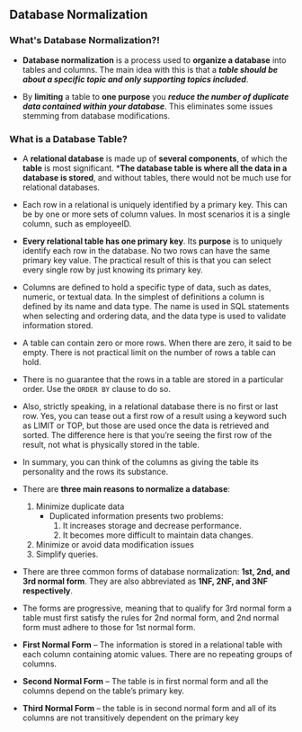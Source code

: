 ## Database Normalization

### What's Database Normalization?!

* **Database normalization** is a process used to **organize a database** into tables and columns.  The main idea with this is that a ***table should be about a specific topic and only supporting topics included***.

* By **limiting** a table to **one purpose** you ***reduce the number of duplicate data contained within your database***. This eliminates some issues stemming from database modifications.

### What is a Database Table?

* A **relational database** is made up of **several components**, of which the **table** is most significant. ***The database table is where all the data in a database is stored**, and without tables, there would not be much use for relational databases.

* Each row in a relational is uniquely  identified by a primary key.  This can be by one or more sets of column values.  In most scenarios it is a single column, such as employeeID.

* **Every relational table has one primary key**.  Its **purpose** is to uniquely identify each row in the database.  No two rows can have the same primary key value.  The practical result of this is that you can select every single row by just knowing its primary key.

* Columns are defined to hold a specific type of data, such as dates, numeric, or textual data.  In the simplest of definitions a column is defined by its name and data type.  The name is used in SQL statements when selecting and ordering data, and the data type is used to validate information stored.

* A table can contain zero or more rows.  When there are zero, it said to be empty.  There is not practical limit on the number of rows a table can hold.

* There is no guarantee that the rows in a table are stored in a particular order.  Use the `ORDER BY` clause to do so.

* Also, strictly speaking, in a relational database there is no first or last row.  Yes, you can tease out a first row of a result using a keyword such as LIMIT or TOP, but those are used once the data is retrieved and sorted.  The difference here is that you’re seeing the first row of the result, not what is physically stored in the table.

* In summary, you can think of the columns as giving the table its personality and the rows its substance.

* There are **three main reasons to normalize a database**:
  1. Minimize duplicate data
     * Duplicated information presents two problems:
       1. It increases storage and decrease performance.
       2. It becomes more difficult to maintain data changes.
  2. Minimize or avoid data modification issues
  3. Simplify queries. 

* There are three common forms of database normalization: **1st, 2nd, and 3rd normal form**. They are also abbreviated as **1NF, 2NF, and 3NF respectively**. 

* The forms are progressive, meaning that to qualify for 3rd normal form a table must first satisfy the rules for 2nd normal form, and 2nd normal form must adhere to those for 1st normal form.

* **First Normal Form** – The information is stored in a relational table with each column containing atomic values. There are no repeating groups of columns.

* **Second Normal Form** – The table is in first normal form and all the columns depend on the table’s primary key.

* **Third Normal Form** – the table is in second normal form and all of its columns are not transitively dependent on the primary key